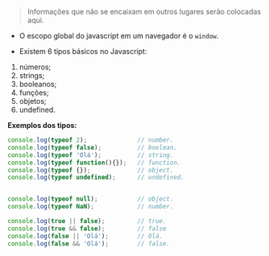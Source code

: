 > Informações que não se encaixam em outros lugares serão colocadas aqui.

* O escopo global do javascript em um navegador é o `window`.


* Existem 6 tipos básicos no Javascript:  
1. números;
1. strings;
2. booleanos;
3. funções;
4. objetos;
5. undefined.

**Exemplos dos tipos:**

```js
console.log(typeof 2);              // number.
console.log(typeof false);          // boolean.
console.log(typeof 'Olá');          // string.
console.log(typeof function(){});   // function.
console.log(typeof {});             // object.
console.log(typeof undefined);      // undefined.


console.log(typeof null);           // object.
console.log(typeof NaN);            // number.

console.log(true || false);         // true.
console.log(true && false);         // false
console.log(false || 'Olá');        // Olá.
console.log(false && 'Olá');        // false.

```
